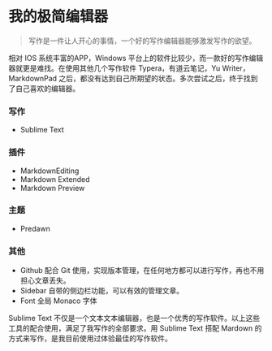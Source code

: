 # 我的极简编辑器

> 写作是一件让人开心的事情，一个好的写作编辑器能够激发写作的欲望。

相对 IOS 系统丰富的APP，Windows 平台上的软件比较少，而一款好的写作编辑器就更是难找。在使用其他几个写作软件 Typera，有道云笔记，Yu Writer，MarkdownPad 之后，都没有达到自己所期望的状态。多次尝试之后，终于找到了自己喜欢的编辑器。

### 写作

- Sublime Text

### 插件

- MarkdownEditing
- Markdown Extended
- Markdown Preview

### 主题

- Predawn

### 其他

- Github 配合 Git 使用，实现版本管理，在任何地方都可以进行写作，再也不用担心文章丢失。
- Sidebar 自带的侧边栏功能，可以有效的管理文章。
- Font 全局 Monaco 字体

Sublime Text 不仅是一个文本文本编辑器，也是一个优秀的写作软件。以上这些工具的配合使用，满足了我写作的全部要求。用 Sublime Text 搭配 Mardown 的方式来写作，是我目前使用过体验最佳的写作软件。





